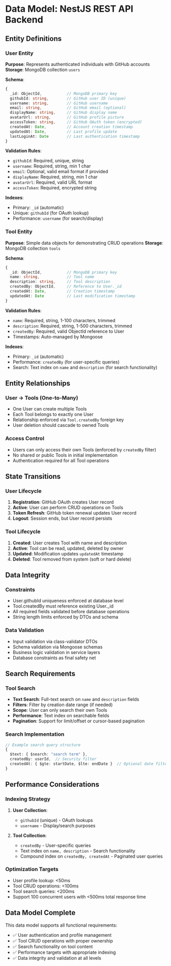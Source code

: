# Data Model: NestJS REST API Backend

## Entity Definitions

### User Entity
**Purpose**: Represents authenticated individuals with GitHub accounts
**Storage**: MongoDB collection `users`

**Schema**:
```typescript
{
  _id: ObjectId,           // MongoDB primary key
  githubId: string,        // GitHub user ID (unique)
  username: string,        // GitHub username
  email: string,           // GitHub email (optional)
  displayName: string,     // GitHub display name
  avatarUrl: string,       // GitHub profile picture
  accessToken: string,     // GitHub OAuth token (encrypted)
  createdAt: Date,         // Account creation timestamp
  updatedAt: Date,         // Last profile update
  lastLoginAt: Date        // Last authentication timestamp
}
```

**Validation Rules**:
- `githubId`: Required, unique, string
- `username`: Required, string, min 1 char
- `email`: Optional, valid email format if provided
- `displayName`: Required, string, min 1 char
- `avatarUrl`: Required, valid URL format
- `accessToken`: Required, encrypted string

**Indexes**:
- Primary: `_id` (automatic)
- Unique: `githubId` (for OAuth lookup)
- Performance: `username` (for search/display)

### Tool Entity
**Purpose**: Simple data objects for demonstrating CRUD operations
**Storage**: MongoDB collection `tools`

**Schema**:
```typescript
{
  _id: ObjectId,           // MongoDB primary key
  name: string,            // Tool name
  description: string,     // Tool description
  createdBy: ObjectId,     // Reference to User._id
  createdAt: Date,         // Creation timestamp
  updatedAt: Date          // Last modification timestamp
}
```

**Validation Rules**:
- `name`: Required, string, 1-100 characters, trimmed
- `description`: Required, string, 1-500 characters, trimmed
- `createdBy`: Required, valid ObjectId reference to User
- Timestamps: Auto-managed by Mongoose

**Indexes**:
- Primary: `_id` (automatic)
- Performance: `createdBy` (for user-specific queries)
- Search: Text index on `name` and `description` (for search functionality)

## Entity Relationships

### User → Tools (One-to-Many)
- One User can create multiple Tools
- Each Tool belongs to exactly one User
- Relationship enforced via `Tool.createdBy` foreign key
- User deletion should cascade to owned Tools

### Access Control
- Users can only access their own Tools (enforced by `createdBy` filter)
- No shared or public Tools in initial implementation
- Authentication required for all Tool operations

## State Transitions

### User Lifecycle
1. **Registration**: GitHub OAuth creates User record
2. **Active**: User can perform CRUD operations on Tools
3. **Token Refresh**: GitHub token renewal updates User record
4. **Logout**: Session ends, but User record persists

### Tool Lifecycle
1. **Created**: User creates Tool with name and description
2. **Active**: Tool can be read, updated, deleted by owner
3. **Updated**: Modification updates `updatedAt` timestamp
4. **Deleted**: Tool removed from system (soft or hard delete)

## Data Integrity

### Constraints
- User.githubId uniqueness enforced at database level
- Tool.createdBy must reference existing User._id
- All required fields validated before database operations
- String length limits enforced by DTOs and schema

### Data Validation
- Input validation via class-validator DTOs
- Schema validation via Mongoose schemas
- Business logic validation in service layers
- Database constraints as final safety net

## Search Requirements

### Tool Search
- **Text Search**: Full-text search on `name` and `description` fields
- **Filters**: Filter by creation date range (if needed)
- **Scope**: User can only search their own Tools
- **Performance**: Text index on searchable fields
- **Pagination**: Support for limit/offset or cursor-based pagination

### Search Implementation
```typescript
// Example search query structure
{
  $text: { $search: "search term" },
  createdBy: userId,  // Security filter
  createdAt: { $gte: startDate, $lte: endDate }  // Optional date filter
}
```

## Performance Considerations

### Indexing Strategy
1. **User Collection**:
   - `githubId` (unique) - OAuth lookups
   - `username` - Display/search purposes

2. **Tool Collection**:
   - `createdBy` - User-specific queries
   - Text index on `name, description` - Search functionality
   - Compound index on `createdBy, createdAt` - Paginated user queries

### Optimization Targets
- User profile lookup: <50ms
- Tool CRUD operations: <100ms  
- Tool search queries: <200ms
- Support 100 concurrent users with <500ms total response time

## Data Model Complete
This data model supports all functional requirements:
- ✅ User authentication and profile management
- ✅ Tool CRUD operations with proper ownership
- ✅ Search functionality on tool content
- ✅ Performance targets with appropriate indexing
- ✅ Data integrity and validation at all levels